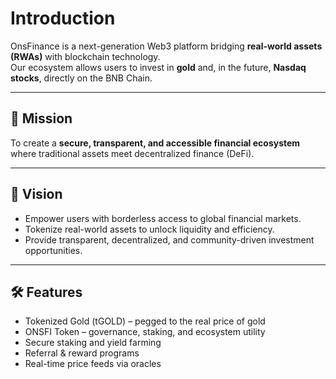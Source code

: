# Introduction

OnsFinance is a next-generation Web3 platform bridging **real-world assets (RWAs)** with blockchain technology.  
Our ecosystem allows users to invest in **gold** and, in the future, **Nasdaq stocks**, directly on the BNB Chain.

---

## 🌟 Mission
To create a **secure, transparent, and accessible financial ecosystem** where traditional assets meet decentralized finance (DeFi).

---

## 🎯 Vision
- Empower users with borderless access to global financial markets.  
- Tokenize real-world assets to unlock liquidity and efficiency.  
- Provide transparent, decentralized, and community-driven investment opportunities.

---

## 🛠 Features
- Tokenized Gold (tGOLD) – pegged to the real price of gold  
- ONSFI Token – governance, staking, and ecosystem utility  
- Secure staking and yield farming  
- Referral & reward programs  
- Real-time price feeds via oracles

